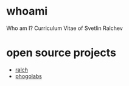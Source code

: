 # whoami
Who am I? Curriculum Vitae of Svetlin Ralchev

# open source projects
- [ralch](https://github.com/ralch)
- [phogolabs](https://github.com/phogolabs)
